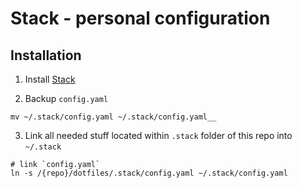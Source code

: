 # Stack - personal configuration

## Installation

1. Install [Stack](https://docs.haskellstack.org/en/stable/README/#how-to-install)

2. Backup `config.yaml`
``` shell
mv ~/.stack/config.yaml ~/.stack/config.yaml__
```

3. Link all needed stuff located within `.stack` folder of this repo into `~/.stack`

``` shell
# link `config.yaml`
ln -s /{repo}/dotfiles/.stack/config.yaml ~/.stack/config.yaml
```
